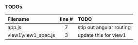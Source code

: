 ### TODOs
| Filename | line # | TODO
|:------|:------:|:------
| app.js | 7 | stip out angular routing
| view1\view1_spec.js | 3 | update this for view1